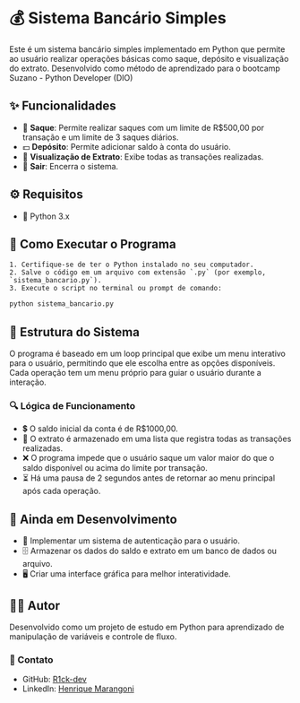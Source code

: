 # 💰 Sistema Bancário Simples

Este é um sistema bancário simples implementado em Python que permite ao usuário realizar operações básicas como saque, depósito e visualização do extrato. Desenvolvido como método de aprendizado para o bootcamp Suzano - Python Developer (DIO)

## ✨ Funcionalidades
- 🏧 **Saque**: Permite realizar saques com um limite de R$500,00 por transação e um limite de 3 saques diários.
- 💵 **Depósito**: Permite adicionar saldo à conta do usuário.
- 📜 **Visualização de Extrato**: Exibe todas as transações realizadas.
- 🚪 **Sair**: Encerra o sistema.

## ⚙️ Requisitos
- 🐍 Python 3.x

## 🚀 Como Executar o Programa
    1. Certifique-se de ter o Python instalado no seu computador.
    2. Salve o código em um arquivo com extensão `.py` (por exemplo, `sistema_bancario.py`).
    3. Execute o script no terminal ou prompt de comando:
   ```sh
   python sistema_bancario.py
   ```

## 📌 Estrutura do Sistema
O programa é baseado em um loop principal que exibe um menu interativo para o usuário, permitindo que ele escolha entre as opções disponíveis.
Cada operação tem um menu próprio para guiar o usuário durante a interação.

### 🔍 Lógica de Funcionamento
- 💲 O saldo inicial da conta é de R$1000,00.
- 📝 O extrato é armazenado em uma lista que registra todas as transações realizadas.
- ❌ O programa impede que o usuário saque um valor maior do que o saldo disponível ou acima do limite por transação.
- ⏳ Há uma pausa de 2 segundos antes de retornar ao menu principal após cada operação.

## 🔧 Ainda em Desenvolvimento
- 🔑 Implementar um sistema de autenticação para o usuário.
- 🗄️ Armazenar os dados do saldo e extrato em um banco de dados ou arquivo.
- 🖥️ Criar uma interface gráfica para melhor interatividade.

## 👨‍💻 Autor
Desenvolvido como um projeto de estudo em Python para aprendizado de manipulação de variáveis e controle de fluxo.

### 📎 Contato
- GitHub: [R1ck-dev](https://github.com/R1ck-dev)
- LinkedIn: [Henrique Marangoni](https://www.linkedin.com/in/henrique-marangoni-484845239/)

